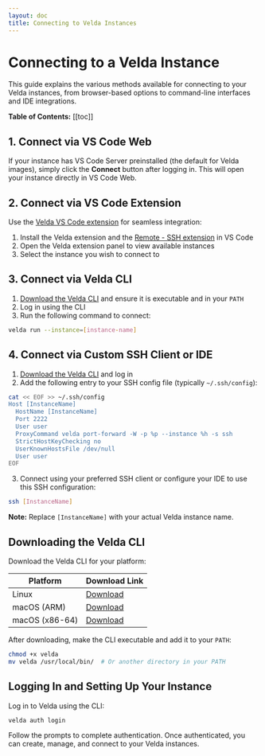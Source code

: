 ```yaml
---
layout: doc
title: Connecting to Velda Instances
---
```


# Connecting to a Velda Instance

This guide explains the various methods available for connecting to your Velda instances, from browser-based options to command-line interfaces and IDE integrations.

**Table of Contents:**
[[toc]]

## 1. Connect via VS Code Web
If your instance has VS Code Server preinstalled (the default for Velda images), simply click the **Connect** button after logging in. This will open your instance directly in VS Code Web.

## 2. Connect via VS Code Extension
Use the [Velda VS Code extension](https://marketplace.visualstudio.com/items?itemName=velda-io.velda) for seamless integration:

1. Install the Velda extension and the [Remote - SSH extension](https://marketplace.visualstudio.com/items?itemName=ms-vscode-remote.remote-ssh) in VS Code
2. Open the Velda extension panel to view available instances
3. Select the instance you wish to connect to

## 3. Connect via Velda CLI
1. [Download the Velda CLI](#downloading-the-velda-cli) and ensure it is executable and in your `PATH`
2. Log in using the CLI
3. Run the following command to connect:

```sh
velda run --instance=[instance-name]
```

## 4. Connect via Custom SSH Client or IDE
1. [Download the Velda CLI](#downloading-the-velda-cli) and log in
2. Add the following entry to your SSH config file (typically `~/.ssh/config`):

```sh
cat << EOF >> ~/.ssh/config
Host [InstanceName]
  HostName [InstanceName]
  Port 2222
  User user
  ProxyCommand velda port-forward -W -p %p --instance %h -s ssh
  StrictHostKeyChecking no
  UserKnownHostsFile /dev/null
  User user
EOF
```

3. Connect using your preferred SSH client or configure your IDE to use this SSH configuration:

```sh
ssh [InstanceName]
```

**Note:** Replace `[InstanceName]` with your actual Velda instance name.

## Downloading the Velda CLI

Download the Velda CLI for your platform:

| Platform | Download Link |
|----------|---------------|
| Linux | [Download](https://storage.cloud.google.com/novahub-release/linux_client_amd64) |
| macOS (ARM) | [Download](https://storage.cloud.google.com/novahub-release/mac_client_arm64) |
| macOS (x86-64) | [Download](https://storage.cloud.google.com/novahub-release/mac_client_amd64) |

After downloading, make the CLI executable and add it to your `PATH`:

```sh
chmod +x velda
mv velda /usr/local/bin/  # Or another directory in your PATH
```

## Logging In and Setting Up Your Instance

Log in to Velda using the CLI:

```sh
velda auth login
```

Follow the prompts to complete authentication. Once authenticated, you can create, manage, and connect to your Velda instances.